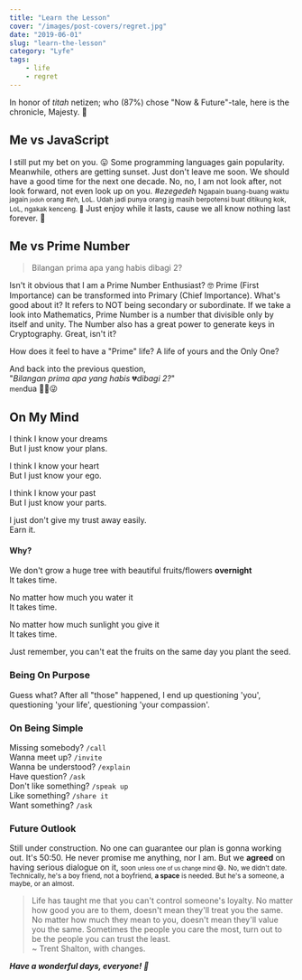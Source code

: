 ```yaml
---
title: "Learn the Lesson"
cover: "/images/post-covers/regret.jpg"
date: "2019-06-01"
slug: "learn-the-lesson"
category: "Lyfe"
tags:
    - life
    - regret
---
```

In honor of _titah_ netizen; who (87%) chose "Now & Future"-tale, here is the chronicle, Majesty. 👑

## Me vs JavaScript

I still put my bet on you. 😛 Some programming languages gain popularity. Meanwhile, others are getting sunset. Just don't leave me soon. We should have a good time for the next one decade. No, no, I am not look after, not look forward, not even look up on you. _#ezegedeh_ <small>Ngapain buang-buang waktu jagain <small>jodoh</small> orang _#eh_, LoL. Udah jadi punya orang jg masih berpotensi buat ditikung kok, LoL, ngakak kenceng. 🤣</small> Just enjoy while it lasts, cause we all know nothing last forever. 🌊

## Me vs Prime Number

> Bilangan prima apa yang habis dibagi 2?

Isn't it obvious that I am a Prime Number Enthusiast? 🤓 Prime (First Importance) can be transformed into Primary (Chief Importance). What's good about it? It refers to NOT being secondary or subordinate. If we take a look into Mathematics, Prime Number is a number that divisible only by itself and unity. The Number also has a great power to generate keys in Cryptography. Great, isn't it?

How does it feel to have a "Prime" life? A life of yours and the Only One?

And back into the previous question, <br>
"_Bilangan prima apa yang habis_ 💔_dibagi 2?_" <br>
<small>men</small>dua ✌🏼😜

## On My Mind

I think I know your dreams <br>
But I just know your plans.

I think I know your heart <br>
But I just know your ego.

I think I know your past <br>
But I just know your parts.

I just don't give my trust away easily. <br>
Earn it.

#### Why?

We don't grow a huge tree with beautiful fruits/flowers __overnight__ <br>
It takes time.

No matter how much you water it <br>
It takes time.

No matter how much sunlight you give it <br>
It takes time.

Just remember, you can't eat the fruits on the same day you plant the seed.

### Being On Purpose

Guess what? After all "those" happened, I end up questioning 'you', questioning 'your life', questioning 'your compassion'.

### On Being Simple

Missing somebody? `/call` <br>
Wanna meet up? `/invite` <br>
Wanna be understood? `/explain` <br>
Have question? `/ask` <br>
Don't like something? `/speak up` <br>
Like something? `/share it` <br>
Want something? `/ask` <br>

### Future Outlook

Still under construction. No one can guarantee our plan is gonna working out. It's 50:50. He never promise me anything, nor I am. But we **agreed** on having serious dialogue on it, <small>soon <small>unless one of us change mind </small>😅</small>. <small>No, we didn't date. Technically, he's a boy friend, not a boyfriend, **a space** is needed. But he's a someone, a maybe, or an almost.</small>

> Life has taught me that you can't control someone's loyalty. No matter how good you are to them, doesn't mean they'll treat you the same. No matter how much they mean to you, doesn't mean they'll value you the same. Sometimes the people you care the most, turn out to be the people you can trust the least. <br>
> ~ Trent Shalton, with changes.

__*Have a wonderful days, everyone! 🎉*__
